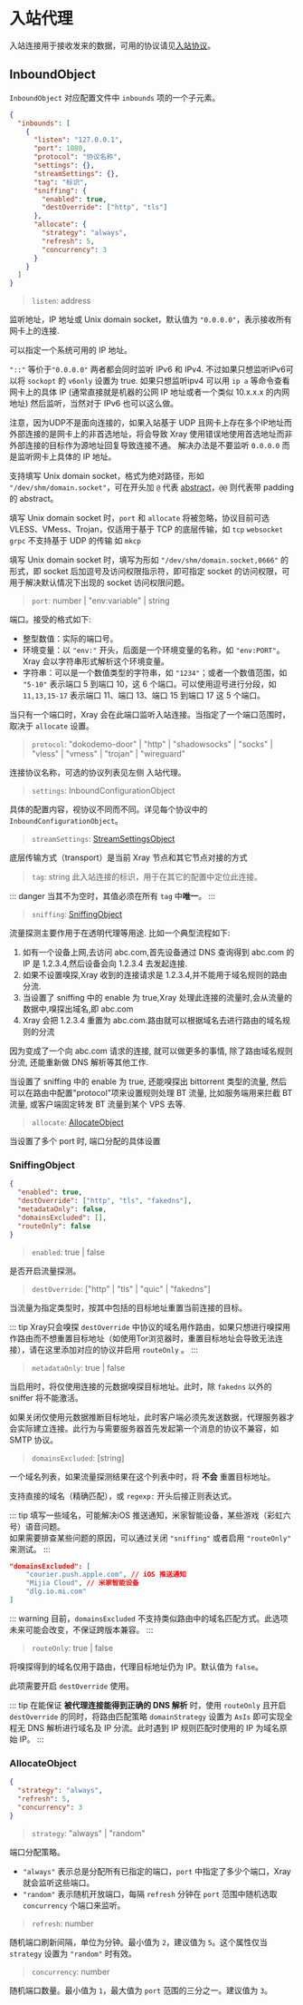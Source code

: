 # 入站代理

入站连接用于接收发来的数据，可用的协议请见[入站协议](./inbounds/)。

## InboundObject

`InboundObject` 对应配置文件中 `inbounds` 项的一个子元素。

```json
{
  "inbounds": [
    {
      "listen": "127.0.0.1",
      "port": 1080,
      "protocol": "协议名称",
      "settings": {},
      "streamSettings": {},
      "tag": "标识",
      "sniffing": {
        "enabled": true,
        "destOverride": ["http", "tls"]
      },
      "allocate": {
        "strategy": "always",
        "refresh": 5,
        "concurrency": 3
      }
    }
  ]
}
```

> `listen`: address

监听地址，IP 地址或 Unix domain socket，默认值为 `"0.0.0.0"`，表示接收所有网卡上的连接.

可以指定一个系统可用的 IP 地址。

`"::"` 等价于`"0.0.0.0"` 两者都会同时监听 IPv6 和 IPv4. 不过如果只想监听IPv6可以将 `sockopt` 的 `v6only` 设置为 true. 如果只想监听ipv4 可以用 `ip a` 等命令查看网卡上的具体 IP (通常直接就是机器的公网 IP 地址或者一个类似 10.x.x.x 的内网地址) 然后监听，当然对于 IPv6 也可以这么做。

注意，因为UDP不是面向连接的，如果入站基于 UDP 且网卡上存在多个IP地址而外部连接的是网卡上的非首选地址，将会导致 Xray 使用错误地使用首选地址而非外部连接的目标作为源地址回复导致连接不通。
解决办法是不要监听 `0.0.0.0` 而是监听网卡上具体的 IP 地址。

支持填写 Unix domain socket，格式为绝对路径，形如 `"/dev/shm/domain.socket"`，可在开头加 `@` 代表 [abstract](https://www.man7.org/linux/man-pages/man7/unix.7.html)，`@@` 则代表带 padding 的 abstract。

填写 Unix domain socket 时，`port` 和 `allocate` 将被忽略，协议目前可选 VLESS、VMess、Trojan，仅适用于基于 TCP 的底层传输，如 `tcp` `websocket` `grpc` 不支持基于 UDP 的传输 如 `mkcp`

填写 Unix domain socket 时，填写为形如 `"/dev/shm/domain.socket,0666"` 的形式，即 socket 后加逗号及访问权限指示符，即可指定 socket 的访问权限，可用于解决默认情况下出现的 socket 访问权限问题。

> `port`: number | "env:variable" | string

端口。接受的格式如下:

- 整型数值：实际的端口号。
- 环境变量：以 `"env:"` 开头，后面是一个环境变量的名称，如 `"env:PORT"`。Xray 会以字符串形式解析这个环境变量。
- 字符串：可以是一个数值类型的字符串，如 `"1234"`；或者一个数值范围，如 `"5-10"` 表示端口 5 到端口 10，这 6 个端口。可以使用逗号进行分段，如 `11,13,15-17` 表示端口 11、端口 13、端口 15 到端口 17 这 5 个端口。

当只有一个端口时，Xray 会在此端口监听入站连接。当指定了一个端口范围时，取决于 `allocate` 设置。

> `protocol`: "dokodemo-door" | "http" | "shadowsocks" | "socks" | "vless" | "vmess" | "trojan" | "wireguard"

连接协议名称，可选的协议列表见左侧 入站代理。

> `settings`: InboundConfigurationObject

具体的配置内容，视协议不同而不同。详见每个协议中的 `InboundConfigurationObject`。

> `streamSettings`: [StreamSettingsObject](./transport.md#streamsettingsobject)

底层传输方式（transport）是当前 Xray 节点和其它节点对接的方式

> `tag`: string
> 此入站连接的标识，用于在其它的配置中定位此连接。

::: danger
当其不为空时，其值必须在所有 `tag` 中**唯一**。
:::

> `sniffing`: [SniffingObject](#sniffingobject)

流量探测主要作用于在透明代理等用途.
比如一个典型流程如下:

1. 如有一个设备上网,去访问 abc.com,首先设备通过 DNS 查询得到 abc.com 的 IP 是 1.2.3.4,然后设备会向 1.2.3.4 去发起连接.
2. 如果不设置嗅探,Xray 收到的连接请求是 1.2.3.4,并不能用于域名规则的路由分流.
3. 当设置了 sniffing 中的 enable 为 true,Xray 处理此连接的流量时,会从流量的数据中,嗅探出域名,即 abc.com
4. Xray 会把 1.2.3.4 重置为 abc.com.路由就可以根据域名去进行路由的域名规则的分流

因为变成了一个向 abc.com 请求的连接, 就可以做更多的事情, 除了路由域名规则分流, 还能重新做 DNS 解析等其他工作.

当设置了 sniffing 中的 enable 为 true, 还能嗅探出 bittorrent 类型的流量, 然后可以在路由中配置"protocol"项来设置规则处理 BT 流量, 比如服务端用来拦截 BT 流量, 或客户端固定转发 BT 流量到某个 VPS 去等.

> `allocate`: [AllocateObject](#allocateobject)

当设置了多个 port 时, 端口分配的具体设置

### SniffingObject

```json
{
  "enabled": true,
  "destOverride": ["http", "tls", "fakedns"],
  "metadataOnly": false,
  "domainsExcluded": [],
  "routeOnly": false
}
```

> `enabled`: true | false

是否开启流量探测。

> `destOverride`: \["http" | "tls" | "quic" | "fakedns"\]

当流量为指定类型时，按其中包括的目标地址重置当前连接的目标。


::: tip
Xray只会嗅探 `destOverride` 中协议的域名用作路由，如果只想进行嗅探用作路由而不想重置目标地址（如使用Tor浏览器时，重置目标地址会导致无法连接），请在这里添加对应的协议并启用 `routeOnly` 。
:::

> `metadataOnly`: true | false

当启用时，将仅使用连接的元数据嗅探目标地址。此时，除 `fakedns` 以外的 sniffer 将不能激活。

如果关闭仅使用元数据推断目标地址，此时客户端必须先发送数据，代理服务器才会实际建立连接。此行为与需要服务器首先发起第一个消息的协议不兼容，如 SMTP 协议。

> `domainsExcluded`: [string] <Badge text="WIP" type="warning"/>

一个域名列表，如果流量探测结果在这个列表中时，将 **不会** 重置目标地址。

支持直接的域名（精确匹配），或 `regexp:` 开头后接正则表达式。

::: tip
填写一些域名，可能解决iOS 推送通知，米家智能设备，某些游戏（彩虹六号）语音问题。<br>
如果需要排查某些问题的原因，可以通过关闭 `"sniffing"` 或者启用 `"routeOnly"` 来测试。
:::

```json
"domainsExcluded": [
    "courier.push.apple.com", // iOS 推送通知
    "Mijia Cloud", // 米家智能设备
    "dlg.io.mi.com"
]

```

::: warning
目前，`domainsExcluded` 不支持类似路由中的域名匹配方式。此选项未来可能会改变，不保证跨版本兼容。
:::

> `routeOnly`: true | false

将嗅探得到的域名仅用于路由，代理目标地址仍为 IP。默认值为 `false`。

此项需要开启 `destOverride` 使用。

::: tip
在能保证 **被代理连接能得到正确的 DNS 解析** 时，使用 `routeOnly` 且开启 `destOverride` 的同时，将路由匹配策略 `domainStrategy` 设置为 `AsIs` 即可实现全程无 DNS 解析进行域名及 IP 分流。此时遇到 IP 规则匹配时使用的 IP 为域名原始 IP。
:::

### AllocateObject

```json
{
  "strategy": "always",
  "refresh": 5,
  "concurrency": 3
}
```

> `strategy`: "always" | "random"

端口分配策略。

- `"always"` 表示总是分配所有已指定的端口，`port` 中指定了多少个端口，Xray 就会监听这些端口。
- `"random"` 表示随机开放端口，每隔 `refresh` 分钟在 `port` 范围中随机选取 `concurrency` 个端口来监听。

> `refresh`: number

随机端口刷新间隔，单位为分钟。最小值为 `2`，建议值为 `5`。这个属性仅当 `strategy` 设置为 `"random"` 时有效。

> `concurrency`: number

随机端口数量。最小值为 `1`，最大值为 `port` 范围的三分之一。建议值为 `3`。

